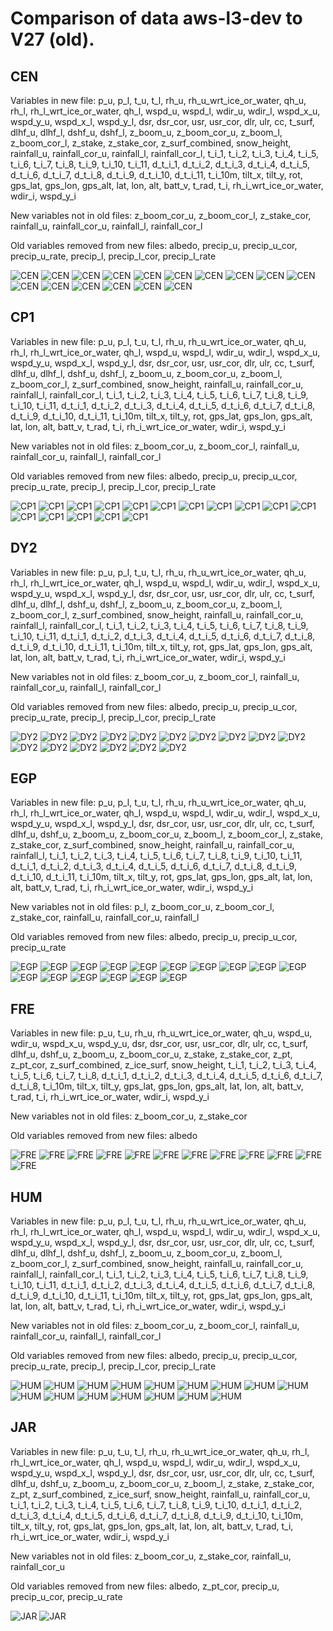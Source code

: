 # Comparison of data aws-l3-dev to V27 (old).
## CEN
Variables in new file:
p_u, p_l, t_u, t_l, rh_u, rh_u_wrt_ice_or_water, qh_u, rh_l, rh_l_wrt_ice_or_water, qh_l, wspd_u, wspd_l, wdir_u, wdir_l, wspd_x_u, wspd_y_u, wspd_x_l, wspd_y_l, dsr, dsr_cor, usr, usr_cor, dlr, ulr, cc, t_surf, dlhf_u, dlhf_l, dshf_u, dshf_l, z_boom_u, z_boom_cor_u, z_boom_l, z_boom_cor_l, z_stake, z_stake_cor, z_surf_combined, snow_height, rainfall_u, rainfall_cor_u, rainfall_l, rainfall_cor_l, t_i_1, t_i_2, t_i_3, t_i_4, t_i_5, t_i_6, t_i_7, t_i_8, t_i_9, t_i_10, t_i_11, d_t_i_1, d_t_i_2, d_t_i_3, d_t_i_4, d_t_i_5, d_t_i_6, d_t_i_7, d_t_i_8, d_t_i_9, d_t_i_10, d_t_i_11, t_i_10m, tilt_x, tilt_y, rot, gps_lat, gps_lon, gps_alt, lat, lon, alt, batt_v, t_rad, t_i, rh_i_wrt_ice_or_water, wdir_i, wspd_y_i

New variables not in old files:
z_boom_cor_u, z_boom_cor_l, z_stake_cor, rainfall_u, rainfall_cor_u, rainfall_l, rainfall_cor_l

Old variables removed from new files:
albedo, precip_u, precip_u_cor, precip_u_rate, precip_l, precip_l_cor, precip_l_rate
 
![CEN](../figures/V27_versus_aws-l3-dev/CEN_month_0.png)
![CEN](../figures/V27_versus_aws-l3-dev/CEN_month_1.png)
![CEN](../figures/V27_versus_aws-l3-dev/CEN_month_2.png)
![CEN](../figures/V27_versus_aws-l3-dev/CEN_month_3.png)
![CEN](../figures/V27_versus_aws-l3-dev/CEN_month_4.png)
![CEN](../figures/V27_versus_aws-l3-dev/CEN_month_5.png)
![CEN](../figures/V27_versus_aws-l3-dev/CEN_month_6.png)
![CEN](../figures/V27_versus_aws-l3-dev/CEN_month_7.png)
![CEN](../figures/V27_versus_aws-l3-dev/CEN_month_8.png)
![CEN](../figures/V27_versus_aws-l3-dev/CEN_month_9.png)
![CEN](../figures/V27_versus_aws-l3-dev/CEN_month_10.png)
![CEN](../figures/V27_versus_aws-l3-dev/CEN_month_11.png)
![CEN](../figures/V27_versus_aws-l3-dev/CEN_month_12.png)
![CEN](../figures/V27_versus_aws-l3-dev/CEN_month_13.png)
![CEN](../figures/V27_versus_aws-l3-dev/CEN_month_14.png)
![CEN](../figures/V27_versus_aws-l3-dev/CEN_month_15.png)
 
## CP1
Variables in new file:
p_u, p_l, t_u, t_l, rh_u, rh_u_wrt_ice_or_water, qh_u, rh_l, rh_l_wrt_ice_or_water, qh_l, wspd_u, wspd_l, wdir_u, wdir_l, wspd_x_u, wspd_y_u, wspd_x_l, wspd_y_l, dsr, dsr_cor, usr, usr_cor, dlr, ulr, cc, t_surf, dlhf_u, dlhf_l, dshf_u, dshf_l, z_boom_u, z_boom_cor_u, z_boom_l, z_boom_cor_l, z_surf_combined, snow_height, rainfall_u, rainfall_cor_u, rainfall_l, rainfall_cor_l, t_i_1, t_i_2, t_i_3, t_i_4, t_i_5, t_i_6, t_i_7, t_i_8, t_i_9, t_i_10, t_i_11, d_t_i_1, d_t_i_2, d_t_i_3, d_t_i_4, d_t_i_5, d_t_i_6, d_t_i_7, d_t_i_8, d_t_i_9, d_t_i_10, d_t_i_11, t_i_10m, tilt_x, tilt_y, rot, gps_lat, gps_lon, gps_alt, lat, lon, alt, batt_v, t_rad, t_i, rh_i_wrt_ice_or_water, wdir_i, wspd_y_i

New variables not in old files:
z_boom_cor_u, z_boom_cor_l, rainfall_u, rainfall_cor_u, rainfall_l, rainfall_cor_l

Old variables removed from new files:
albedo, precip_u, precip_u_cor, precip_u_rate, precip_l, precip_l_cor, precip_l_rate
 
![CP1](../figures/V27_versus_aws-l3-dev/CP1_month_0.png)
![CP1](../figures/V27_versus_aws-l3-dev/CP1_month_1.png)
![CP1](../figures/V27_versus_aws-l3-dev/CP1_month_2.png)
![CP1](../figures/V27_versus_aws-l3-dev/CP1_month_3.png)
![CP1](../figures/V27_versus_aws-l3-dev/CP1_month_4.png)
![CP1](../figures/V27_versus_aws-l3-dev/CP1_month_5.png)
![CP1](../figures/V27_versus_aws-l3-dev/CP1_month_6.png)
![CP1](../figures/V27_versus_aws-l3-dev/CP1_month_7.png)
![CP1](../figures/V27_versus_aws-l3-dev/CP1_month_8.png)
![CP1](../figures/V27_versus_aws-l3-dev/CP1_month_9.png)
![CP1](../figures/V27_versus_aws-l3-dev/CP1_month_10.png)
![CP1](../figures/V27_versus_aws-l3-dev/CP1_month_11.png)
![CP1](../figures/V27_versus_aws-l3-dev/CP1_month_12.png)
![CP1](../figures/V27_versus_aws-l3-dev/CP1_month_13.png)
![CP1](../figures/V27_versus_aws-l3-dev/CP1_month_14.png)
![CP1](../figures/V27_versus_aws-l3-dev/CP1_month_15.png)
 
## DY2
Variables in new file:
p_u, p_l, t_u, t_l, rh_u, rh_u_wrt_ice_or_water, qh_u, rh_l, rh_l_wrt_ice_or_water, qh_l, wspd_u, wspd_l, wdir_u, wdir_l, wspd_x_u, wspd_y_u, wspd_x_l, wspd_y_l, dsr, dsr_cor, usr, usr_cor, dlr, ulr, cc, t_surf, dlhf_u, dlhf_l, dshf_u, dshf_l, z_boom_u, z_boom_cor_u, z_boom_l, z_boom_cor_l, z_surf_combined, snow_height, rainfall_u, rainfall_cor_u, rainfall_l, rainfall_cor_l, t_i_1, t_i_2, t_i_3, t_i_4, t_i_5, t_i_6, t_i_7, t_i_8, t_i_9, t_i_10, t_i_11, d_t_i_1, d_t_i_2, d_t_i_3, d_t_i_4, d_t_i_5, d_t_i_6, d_t_i_7, d_t_i_8, d_t_i_9, d_t_i_10, d_t_i_11, t_i_10m, tilt_x, tilt_y, rot, gps_lat, gps_lon, gps_alt, lat, lon, alt, batt_v, t_rad, t_i, rh_i_wrt_ice_or_water, wdir_i, wspd_y_i

New variables not in old files:
z_boom_cor_u, z_boom_cor_l, rainfall_u, rainfall_cor_u, rainfall_l, rainfall_cor_l

Old variables removed from new files:
albedo, precip_u, precip_u_cor, precip_u_rate, precip_l, precip_l_cor, precip_l_rate
 
![DY2](../figures/V27_versus_aws-l3-dev/DY2_month_0.png)
![DY2](../figures/V27_versus_aws-l3-dev/DY2_month_1.png)
![DY2](../figures/V27_versus_aws-l3-dev/DY2_month_2.png)
![DY2](../figures/V27_versus_aws-l3-dev/DY2_month_3.png)
![DY2](../figures/V27_versus_aws-l3-dev/DY2_month_4.png)
![DY2](../figures/V27_versus_aws-l3-dev/DY2_month_5.png)
![DY2](../figures/V27_versus_aws-l3-dev/DY2_month_6.png)
![DY2](../figures/V27_versus_aws-l3-dev/DY2_month_7.png)
![DY2](../figures/V27_versus_aws-l3-dev/DY2_month_8.png)
![DY2](../figures/V27_versus_aws-l3-dev/DY2_month_9.png)
![DY2](../figures/V27_versus_aws-l3-dev/DY2_month_10.png)
![DY2](../figures/V27_versus_aws-l3-dev/DY2_month_11.png)
![DY2](../figures/V27_versus_aws-l3-dev/DY2_month_12.png)
![DY2](../figures/V27_versus_aws-l3-dev/DY2_month_13.png)
![DY2](../figures/V27_versus_aws-l3-dev/DY2_month_14.png)
![DY2](../figures/V27_versus_aws-l3-dev/DY2_month_15.png)
 
## EGP
Variables in new file:
p_u, p_l, t_u, t_l, rh_u, rh_u_wrt_ice_or_water, qh_u, rh_l, rh_l_wrt_ice_or_water, qh_l, wspd_u, wspd_l, wdir_u, wdir_l, wspd_x_u, wspd_y_u, wspd_x_l, wspd_y_l, dsr, dsr_cor, usr, usr_cor, dlr, ulr, cc, t_surf, dlhf_u, dshf_u, z_boom_u, z_boom_cor_u, z_boom_l, z_boom_cor_l, z_stake, z_stake_cor, z_surf_combined, snow_height, rainfall_u, rainfall_cor_u, rainfall_l, t_i_1, t_i_2, t_i_3, t_i_4, t_i_5, t_i_6, t_i_7, t_i_8, t_i_9, t_i_10, t_i_11, d_t_i_1, d_t_i_2, d_t_i_3, d_t_i_4, d_t_i_5, d_t_i_6, d_t_i_7, d_t_i_8, d_t_i_9, d_t_i_10, d_t_i_11, t_i_10m, tilt_x, tilt_y, rot, gps_lat, gps_lon, gps_alt, lat, lon, alt, batt_v, t_rad, t_i, rh_i_wrt_ice_or_water, wdir_i, wspd_y_i

New variables not in old files:
p_l, z_boom_cor_u, z_boom_cor_l, z_stake_cor, rainfall_u, rainfall_cor_u, rainfall_l

Old variables removed from new files:
albedo, precip_u, precip_u_cor, precip_u_rate
 
![EGP](../figures/V27_versus_aws-l3-dev/EGP_month_0.png)
![EGP](../figures/V27_versus_aws-l3-dev/EGP_month_1.png)
![EGP](../figures/V27_versus_aws-l3-dev/EGP_month_2.png)
![EGP](../figures/V27_versus_aws-l3-dev/EGP_month_3.png)
![EGP](../figures/V27_versus_aws-l3-dev/EGP_month_4.png)
![EGP](../figures/V27_versus_aws-l3-dev/EGP_month_5.png)
![EGP](../figures/V27_versus_aws-l3-dev/EGP_month_6.png)
![EGP](../figures/V27_versus_aws-l3-dev/EGP_month_7.png)
![EGP](../figures/V27_versus_aws-l3-dev/EGP_month_8.png)
![EGP](../figures/V27_versus_aws-l3-dev/EGP_month_9.png)
![EGP](../figures/V27_versus_aws-l3-dev/EGP_month_10.png)
![EGP](../figures/V27_versus_aws-l3-dev/EGP_month_11.png)
![EGP](../figures/V27_versus_aws-l3-dev/EGP_month_12.png)
![EGP](../figures/V27_versus_aws-l3-dev/EGP_month_13.png)
![EGP](../figures/V27_versus_aws-l3-dev/EGP_month_14.png)
![EGP](../figures/V27_versus_aws-l3-dev/EGP_month_15.png)
 
## FRE
Variables in new file:
p_u, t_u, rh_u, rh_u_wrt_ice_or_water, qh_u, wspd_u, wdir_u, wspd_x_u, wspd_y_u, dsr, dsr_cor, usr, usr_cor, dlr, ulr, cc, t_surf, dlhf_u, dshf_u, z_boom_u, z_boom_cor_u, z_stake, z_stake_cor, z_pt, z_pt_cor, z_surf_combined, z_ice_surf, snow_height, t_i_1, t_i_2, t_i_3, t_i_4, t_i_5, t_i_6, t_i_7, t_i_8, d_t_i_1, d_t_i_2, d_t_i_3, d_t_i_4, d_t_i_5, d_t_i_6, d_t_i_7, d_t_i_8, t_i_10m, tilt_x, tilt_y, gps_lat, gps_lon, gps_alt, lat, lon, alt, batt_v, t_rad, t_i, rh_i_wrt_ice_or_water, wdir_i, wspd_y_i

New variables not in old files:
z_boom_cor_u, z_stake_cor

Old variables removed from new files:
albedo
 
![FRE](../figures/V27_versus_aws-l3-dev/FRE_month_0.png)
![FRE](../figures/V27_versus_aws-l3-dev/FRE_month_1.png)
![FRE](../figures/V27_versus_aws-l3-dev/FRE_month_2.png)
![FRE](../figures/V27_versus_aws-l3-dev/FRE_month_3.png)
![FRE](../figures/V27_versus_aws-l3-dev/FRE_month_4.png)
![FRE](../figures/V27_versus_aws-l3-dev/FRE_month_5.png)
![FRE](../figures/V27_versus_aws-l3-dev/FRE_month_6.png)
![FRE](../figures/V27_versus_aws-l3-dev/FRE_month_7.png)
![FRE](../figures/V27_versus_aws-l3-dev/FRE_month_8.png)
![FRE](../figures/V27_versus_aws-l3-dev/FRE_month_9.png)
![FRE](../figures/V27_versus_aws-l3-dev/FRE_month_10.png)
![FRE](../figures/V27_versus_aws-l3-dev/FRE_month_11.png)
 
## HUM
Variables in new file:
p_u, p_l, t_u, t_l, rh_u, rh_u_wrt_ice_or_water, qh_u, rh_l, rh_l_wrt_ice_or_water, qh_l, wspd_u, wspd_l, wdir_u, wdir_l, wspd_x_u, wspd_y_u, wspd_x_l, wspd_y_l, dsr, dsr_cor, usr, usr_cor, dlr, ulr, cc, t_surf, dlhf_u, dlhf_l, dshf_u, dshf_l, z_boom_u, z_boom_cor_u, z_boom_l, z_boom_cor_l, z_surf_combined, snow_height, rainfall_u, rainfall_cor_u, rainfall_l, rainfall_cor_l, t_i_1, t_i_2, t_i_3, t_i_4, t_i_5, t_i_6, t_i_7, t_i_8, t_i_9, t_i_10, t_i_11, d_t_i_1, d_t_i_2, d_t_i_3, d_t_i_4, d_t_i_5, d_t_i_6, d_t_i_7, d_t_i_8, d_t_i_9, d_t_i_10, d_t_i_11, t_i_10m, tilt_x, tilt_y, rot, gps_lat, gps_lon, gps_alt, lat, lon, alt, batt_v, t_rad, t_i, rh_i_wrt_ice_or_water, wdir_i, wspd_y_i

New variables not in old files:
z_boom_cor_u, z_boom_cor_l, rainfall_u, rainfall_cor_u, rainfall_l, rainfall_cor_l

Old variables removed from new files:
albedo, precip_u, precip_u_cor, precip_u_rate, precip_l, precip_l_cor, precip_l_rate
 
![HUM](../figures/V27_versus_aws-l3-dev/HUM_month_0.png)
![HUM](../figures/V27_versus_aws-l3-dev/HUM_month_1.png)
![HUM](../figures/V27_versus_aws-l3-dev/HUM_month_2.png)
![HUM](../figures/V27_versus_aws-l3-dev/HUM_month_3.png)
![HUM](../figures/V27_versus_aws-l3-dev/HUM_month_4.png)
![HUM](../figures/V27_versus_aws-l3-dev/HUM_month_5.png)
![HUM](../figures/V27_versus_aws-l3-dev/HUM_month_6.png)
![HUM](../figures/V27_versus_aws-l3-dev/HUM_month_7.png)
![HUM](../figures/V27_versus_aws-l3-dev/HUM_month_8.png)
![HUM](../figures/V27_versus_aws-l3-dev/HUM_month_9.png)
![HUM](../figures/V27_versus_aws-l3-dev/HUM_month_10.png)
![HUM](../figures/V27_versus_aws-l3-dev/HUM_month_11.png)
![HUM](../figures/V27_versus_aws-l3-dev/HUM_month_12.png)
![HUM](../figures/V27_versus_aws-l3-dev/HUM_month_13.png)
![HUM](../figures/V27_versus_aws-l3-dev/HUM_month_14.png)
![HUM](../figures/V27_versus_aws-l3-dev/HUM_month_15.png)
 
## JAR
Variables in new file:
p_u, t_u, t_l, rh_u, rh_u_wrt_ice_or_water, qh_u, rh_l, rh_l_wrt_ice_or_water, qh_l, wspd_u, wspd_l, wdir_u, wdir_l, wspd_x_u, wspd_y_u, wspd_x_l, wspd_y_l, dsr, dsr_cor, usr, usr_cor, dlr, ulr, cc, t_surf, dlhf_u, dshf_u, z_boom_u, z_boom_cor_u, z_boom_l, z_stake, z_stake_cor, z_pt, z_surf_combined, z_ice_surf, snow_height, rainfall_u, rainfall_cor_u, t_i_1, t_i_2, t_i_3, t_i_4, t_i_5, t_i_6, t_i_7, t_i_8, t_i_9, t_i_10, d_t_i_1, d_t_i_2, d_t_i_3, d_t_i_4, d_t_i_5, d_t_i_6, d_t_i_7, d_t_i_8, d_t_i_9, d_t_i_10, t_i_10m, tilt_x, tilt_y, rot, gps_lat, gps_lon, gps_alt, lat, lon, alt, batt_v, t_rad, t_i, rh_i_wrt_ice_or_water, wdir_i, wspd_y_i

New variables not in old files:
z_boom_cor_u, z_stake_cor, rainfall_u, rainfall_cor_u

Old variables removed from new files:
albedo, z_pt_cor, precip_u, precip_u_cor, precip_u_rate
 
![JAR](../figures/V27_versus_aws-l3-dev/JAR_month_0.png)
![JAR](../figures/V27_versus_aws-l3-dev/JAR_month_1.png)
